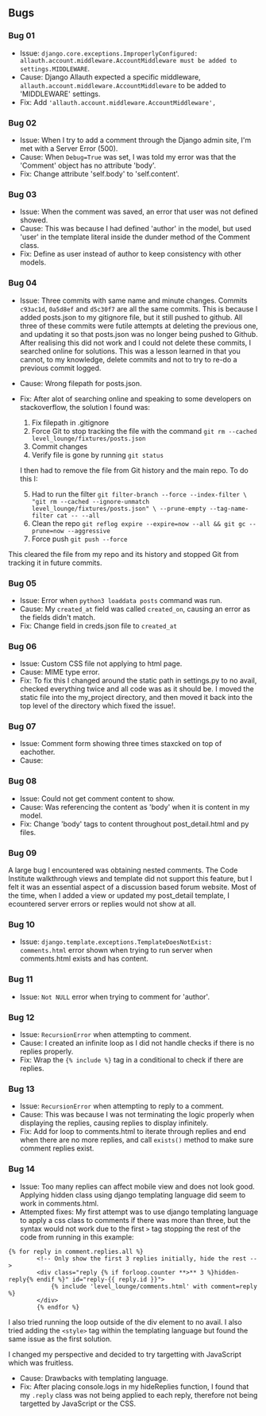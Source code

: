 ## Bugs

### Bug 01
- Issue: `django.core.exceptions.ImproperlyConfigured: allauth.account.middleware.AccountMiddleware must be added to settings.MIDDLEWARE`.
- Cause: Django Allauth expected a specific middleware, `allauth.account.middleware.AccountMiddleware` to be added to 'MIDDLEWARE' settings.
- Fix: Add `'allauth.account.middleware.AccountMiddleware',`

### Bug 02
- Issue: When I try to add a comment through the Django admin site, I'm met with a Server Error (500). 
- Cause: When ```Debug=True``` was set, I was told my error was that the 'Comment' object has no attribute 'body'.
- Fix: Change attribute 'self.body' to 'self.content'.

### Bug 03
- Issue: When the comment was saved, an error that user was not defined showed.
- Cause: This was because I had defined 'author' in the model, but used 'user' in the template literal inside the dunder method of the Comment class.
- Fix: Define as user instead of author to keep consistency with other models.

### Bug 04 
- Issue: Three commits with same name and minute changes. Commits ` c93ac1d`, `0a5d8ef` and `d5c30f7` are all the same commits. This is because I added posts.json to my gitignore file, but it still pushed to github. All three of these commits were futile attempts at deleting the previous one, and updating it so that posts.json was no longer being pushed to Github. After realising this did not work and I could not delete these commits, I searched online for solutions. This was a lesson learned in that you cannot, to my knowledge, delete commits and not to try to re-do a previous commit logged.
- Cause: Wrong filepath for posts.json.
- Fix: After alot of searching online and speaking to some developers on stackoverflow, the solution I found was:
  1. Fix filepath in .gitignore
  2. Force Git to stop tracking the file with the command `git rm --cached level_lounge/fixtures/posts.json`
  3. Commit changes
  4. Verify file is gone by running `git status`

  I then had to remove the file from Git history and the main repo. To do this I:

  5. Had to run the filter ```git filter-branch --force --index-filter \
  "git rm --cached --ignore-unmatch level_lounge/fixtures/posts.json" \
  --prune-empty --tag-name-filter cat -- --all```
  6. Clean the repo `git reflog expire --expire=now --all && git gc --prune=now --aggressive`
  7. Force push `git push --force`

This cleared the file from my repo and its history and stopped Git from tracking it in future commits.

### Bug 05
- Issue: Error when `python3 loaddata posts` command was run.
- Cause: My `created_at` field was called `created_on`, causing an error as the fields didn't match.
- Fix: Change field in creds.json file to `created_at`

### Bug 06
- Issue: Custom CSS file not applying to html page.
- Cause: MIME type error.
- Fix: To fix this I changed around the static path in settings.py to no avail, checked everything twice and all code was as it should be. I moved the static file into the my_project directory, and then moved it back into the top level of the directory which fixed the issue!.

### Bug 07 
- Issue: Comment form showing three times staxcked on top of eachother.
- Cause: 

### Bug 08
- Issue: Could not get comment content to show.
- Cause: Was referencing the content as 'body' when it is content in my model.
- Fix: Change 'body' tags to content throughout post_detail.html and py files.

### Bug 09 

A large bug I encountered was obtaining nested comments. The Code Institute walkthrough views and template did not support this feature, but I felt it was an essential aspect of a discussion based forum website. Most of the time, when I added a view or updated my post_detail template, I ecountered server errors or replies would not show at all.

### Bug 10
- Issue: `django.template.exceptions.TemplateDoesNotExist: comments.html` error shown when trying to run server when comments.html exists and has content.

### Bug 11
- Issue: `Not NULL` error when trying to comment for 'author'.

### Bug 12 
- Issue: `RecursionError` when attempting to comment.
- Cause: I created an infinite loop as I did not handle checks if there is no replies properly.
- Fix: Wrap the `{% include %}` tag in a conditional to check if there are replies.

### Bug 13
- Issue: `RecursionError` when attempting to reply to a comment.
- Cause: This was because I was not terminating the logic properly when displaying the replies, causing replies to display infinitely.
- Fix: Add for loop to comments.html to iterate through replies and end when there are no more replies, and call `exists()` method to make sure comment replies exist.

### Bug 14
- Issue: Too many replies can affect mobile view and does not look good. Applying hidden class using django templating language did seem to work in comments.html.
- Attempted fixes: My first attempt was to use django templating language to apply a css class to comments if there was more than three, but the syntax would not work due to the first `>` tag stopping the rest of the code from running in this example:
```
{% for reply in comment.replies.all %}
        <!-- Only show the first 3 replies initially, hide the rest -->
        <div class="reply {% if forloop.counter **>** 3 %}hidden-reply{% endif %}" id="reply-{{ reply.id }}">
            {% include 'level_lounge/comments.html' with comment=reply %}
        </div>
        {% endfor %}
```

I also tried running the loop outside of the div element to no avail. I also tried adding the `<style>` tag within the templating language but found the same issue as the first solution.

I changed my perspective and decided to try targetting with JavaScript which was fruitless.
- Cause: Drawbacks with templating language.
- Fix: After placing console.logs in my hideReplies function, I found that my `.reply` class was not being applied to each reply, therefore not being targetted by JavaScript or the CSS.